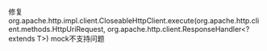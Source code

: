 修复 org.apache.http.impl.client.CloseableHttpClient.execute(org.apache.http.client.methods.HttpUriRequest, org.apache.http.client.ResponseHandler<? extends T>) mock不支持问题